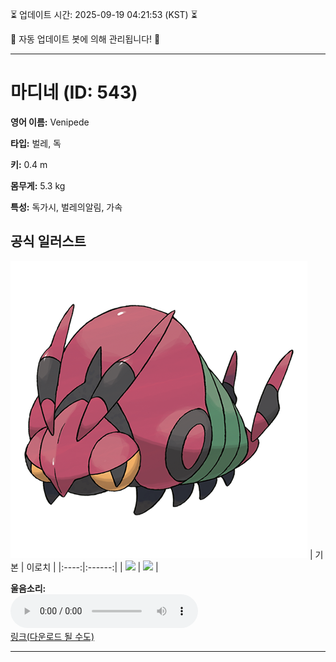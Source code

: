 
⏳ 업데이트 시간: 2025-09-19 04:21:53 (KST) ⏳

🤖 자동 업데이트 봇에 의해 관리됩니다! 🤖

---

# 마디네 (ID: 543)
**영어 이름:** Venipede

**타입:** 벌레, 독

**키:** 0.4 m

**몸무게:** 5.3 kg

**특성:** 독가시, 벌레의알림, 가속

## 공식 일러스트
![](https://raw.githubusercontent.com/PokeAPI/sprites/master/sprites/pokemon/other/official-artwork/543.png)
| 기본 | 이로치 |
|:----:|:------:|
| <img src="http://play.pokemonshowdown.com/sprites/ani/venipede.gif" width="200"> | <img src="http://play.pokemonshowdown.com/sprites/ani-shiny/venipede.gif" width="200"> |

**울음소리:**<br><audio controls src="https://raw.githubusercontent.com/PokeAPI/cries/main/cries/pokemon/latest/543.ogg"></audio><br> [링크(다운로드 될 수도)](https://raw.githubusercontent.com/PokeAPI/cries/main/cries/pokemon/latest/543.ogg)


---
